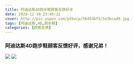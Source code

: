 ```yaml
---
title: 阿迪达斯4D跑步鞋顾客反馈好评
date: 2020-12-18 23:45:22
cover: http://pic.yupoo.com/ptbxcp/5645dbf5/5e3bcad9.jpg
tags: [阿迪达斯,4D,跑步鞋]
categories: [顾客反馈]
---
```


###  阿迪达斯4D跑步鞋顾客反馈好评，感谢兄弟！
![](http://pic.yupoo.com/ptbxcp/0dd50252/7fc3db2d.jpg)
![](http://pic.yupoo.com/ptbxcp/5645dbf5/5e3bcad9.jpg)


